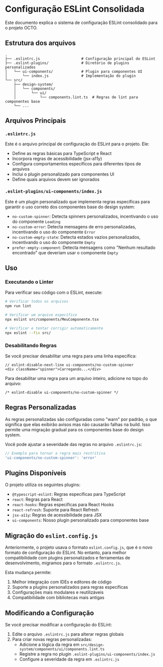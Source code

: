 # Configuração ESLint Consolidada

Este documento explica o sistema de configuração ESLint consolidado para o projeto OCTO.

## Estrutura dos arquivos

```
.
├── .eslintrc.js                   # Configuração principal do ESLint
├── .eslint-plugins/               # Diretório de plugins personalizados
│   └── ui-components/             # Plugin para componentes UI
│       └── index.js               # Implementação do plugin
└── src/
    ├── design-system/
    │   └── components/
    │       └── ui/
    │           └── components.lint.ts  # Regras de lint para componentes base
    └── ...
```

## Arquivos Principais

### `.eslintrc.js`

Este é o arquivo principal de configuração do ESLint para o projeto. Ele:

- Define as regras básicas para TypeScript e React
- Incorpora regras de acessibilidade (jsx-a11y)
- Configura comportamentos específicos para diferentes tipos de arquivos
- Inclui o plugin personalizado para componentes UI
- Define quais arquivos devem ser ignorados

### `.eslint-plugins/ui-components/index.js`

Este é um plugin personalizado que implementa regras específicas para garantir o uso correto dos componentes base do design system:

- `no-custom-spinner`: Detecta spinners personalizados, incentivando o uso do componente `Loading`
- `no-custom-error`: Detecta mensagens de erro personalizadas, incentivando o uso do componente `Error`
- `no-custom-empty-state`: Detecta estados vazios personalizados, incentivando o uso do componente `Empty`
- `prefer-empty-component`: Detecta mensagens como "Nenhum resultado encontrado" que deveriam usar o componente `Empty`

## Uso

### Executando o Linter

Para verificar seu código com o ESLint, execute:

```bash
# Verificar todos os arquivos
npm run lint

# Verificar um arquivo específico
npx eslint src/components/MeuComponente.tsx

# Verificar e tentar corrigir automaticamente
npx eslint --fix src/
```

### Desabilitando Regras

Se você precisar desabilitar uma regra para uma linha específica:

```tsx
// eslint-disable-next-line ui-components/no-custom-spinner
<div className="spinner">Carregando...</div>
```

Para desabilitar uma regra para um arquivo inteiro, adicione no topo do arquivo:

```tsx
/* eslint-disable ui-components/no-custom-spinner */
```

## Regras Personalizadas

As regras personalizadas são configuradas como "warn" por padrão, o que significa que elas exibirão avisos mas não causarão falhas na build. Isso permite uma migração gradual para os componentes base do design system.

Você pode ajustar a severidade das regras no arquivo `.eslintrc.js`:

```js
// Exemplo para tornar a regra mais restritiva
'ui-components/no-custom-spinner': 'error'
```

## Plugins Disponíveis

O projeto utiliza os seguintes plugins:

- `@typescript-eslint`: Regras específicas para TypeScript
- `react`: Regras para React
- `react-hooks`: Regras específicas para React Hooks
- `react-refresh`: Suporte para React Refresh
- `jsx-a11y`: Regras de acessibilidade para JSX
- `ui-components`: Nosso plugin personalizado para componentes base

## Migração do `eslint.config.js`

Anteriormente, o projeto usava o formato `eslint.config.js`, que é o novo formato de configuração do ESLint. No entanto, para melhor compatibilidade com plugins personalizados e ferramentas de desenvolvimento, migramos para o formato `.eslintrc.js`.

Esta mudança permite:

1. Melhor integração com IDEs e editores de código
2. Suporte a plugins personalizados para regras específicas
3. Configurações mais modulares e reutilizáveis
4. Compatibilidade com bibliotecas mais antigas

## Modificando a Configuração

Se você precisar modificar a configuração do ESLint:

1. Edite o arquivo `.eslintrc.js` para alterar regras globais
2. Para criar novas regras personalizadas:
   - Adicione a lógica da regra em `src/design-system/components/ui/components.lint.ts`
   - Registre a regra no plugin `.eslint-plugins/ui-components/index.js`
   - Configure a severidade da regra em `.eslintrc.js` 